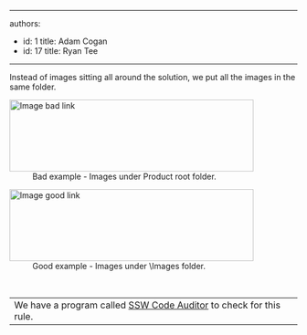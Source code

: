 

---
authors:
  - id: 1
    title: Adam Cogan
  - id: 17
    title: Ryan Tee
---




<span class='intro'> Instead of images sitting all around the solution, we put all the images in the same folder. 
 </span>


  <dl class="badImage">
    <dt><img width="427" height="126" border="0" alt="Image bad link" src="http&#58;//www.ssw.com.au/ssw/Standards/Rules/Images/ImageLinkBad.gif" /> </dt>
    <dd>Bad example - Images under Product root folder. </dd>
</dl>
<dl class="goodImage">
    <dt><img width="427" height="126" border="0" alt="Image good link" src="http&#58;//www.ssw.com.au/ssw/Standards/Rules/Images/ImageLinkGood.gif" /> </dt>
    <dd>Good example - Images under \Images folder. </dd>
</dl>
<p>&#160;</p>
<table id="table30" class="clsSSWProductTable" cellspacing="2" summary="Code Auditor" cellpadding="2">
    <tbody>
        <tr>
            <td>We have a program called <a href="http&#58;//www.ssw.com.au/ssw/CodeAuditor/Default.aspx">SSW Code Auditor</a> to check for this rule.</td>
        </tr>
    </tbody>
</table>



